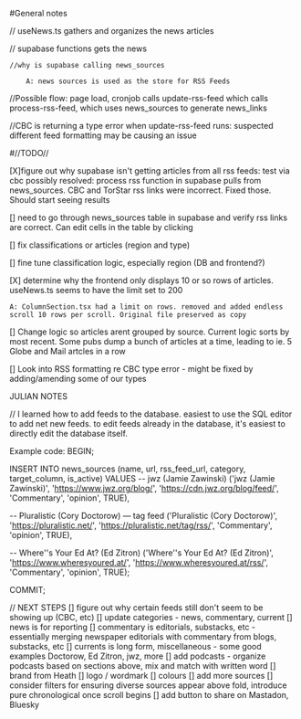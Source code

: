 #General notes

// useNews.ts gathers and organizes the news articles

// supabase functions gets the news

    //why is supabase calling news_sources 

        A: news sources is used as the store for RSS Feeds

//Possible flow: page load, cronjob calls update-rss-feed which calls process-rss-feed, which uses news_sources to generate news_links

//CBC is returning a type error when update-rss-feed runs: suspected different feed formatting may be causing an issue

#//TODO//

[X]figure out why supabase isn't getting articles from all rss feeds: test via cbc 
    possibly resolved: process rss function in supabase pulls from news_sources. CBC and TorStar rss links were incorrect. Fixed those. Should start seeing results

[] need to go through news_sources table in supabase and verify rss links are correct. Can edit cells in the table by clicking

[] fix classifications or articles (region and type)

[] fine tune classification logic, especially region (DB and frontend?)

[X] determine why the frontend only displays 10 or so rows of articles. useNews.ts seems to have the limit set to 200

    A: ColumnSection.tsx had a limit on rows. removed and added endless scroll 10 rows per scroll. Original file preserved as copy

[] Change logic so articles arent grouped by source. Current logic sorts by most recent. Some pubs dump a bunch of articles at a time, leading to ie. 5 Globe and Mail artcles in a row

[] Look into RSS formatting re CBC type error - might be fixed by adding/amending some of our types


JULIAN NOTES

// I learned how to add feeds to the database. easiest to use the SQL editor to add net new feeds. to edit feeds already in the database, it's easiest to directly edit the database itself. 

Example code:
BEGIN;

INSERT INTO news_sources
  (name, url, rss_feed_url, category, target_column, is_active)
VALUES
  -- jwz (Jamie Zawinski)
  ('jwz (Jamie Zawinski)', 'https://www.jwz.org/blog/', 'https://cdn.jwz.org/blog/feed/', 'Commentary', 'opinion', TRUE),

  -- Pluralistic (Cory Doctorow) — tag feed
  ('Pluralistic (Cory Doctorow)', 'https://pluralistic.net/', 'https://pluralistic.net/tag/rss/', 'Commentary', 'opinion', TRUE),

  -- Where''s Your Ed At? (Ed Zitron)
  ('Where''s Your Ed At? (Ed Zitron)', 'https://www.wheresyoured.at/', 'https://www.wheresyoured.at/rss/', 'Commentary', 'opinion', TRUE);

COMMIT;

// NEXT STEPS
 [] figure out why certain feeds still don't seem to be showing up (CBC, etc)
 [] update categories - news, commentary, current
      [] news is for reporting
      [] commentary is editorials, substacks, etc - essentially merging newspaper editorials with commentary from blogs, substacks, etc
      [] currents is long form, miscellaneous - some good examples Doctorow, Ed Zitron, jwz, more
      [] add podcasts - organize podcasts based on sections above, mix and match with written word
 [] brand from Heath
     [] logo / wordmark
     [] colours
 [] add more sources
 [] consider filters for ensuring diverse sources appear above fold, introduce pure chronological once scroll begins
 [] add button to share on Mastadon, Bluesky

